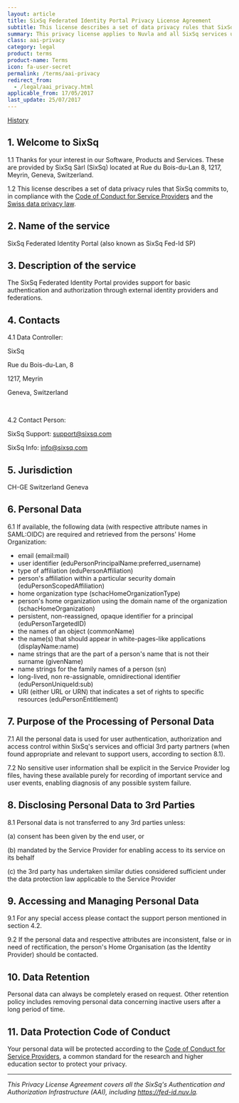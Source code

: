 ```yaml
---
layout: article
title: SixSq Federated Identity Portal Privacy License Agreement
subtitle: This license describes a set of data privacy rules that SixSq commits to in the context of the Nuvla service operations, in compliance with the GÉANT Data Protection Code of Conduct and the Swiss data privacy law.
summary: This privacy license applies to Nuvla and all SixSq services using the SixSq Federated Identity Portal.
class: aai-privacy
category: legal
product: terms
product-name: Terms
icon: fa-user-secret
permalink: /terms/aai-privacy
redirect_from:
  - /legal/aai_privacy.html
applicable_from: 17/05/2017
last_update: 25/07/2017
---
```


[History](https://github.com/SixSq/sixsq.github.com/commits/master/_posts/legal/2017-05-17-legal-aai-privacy-policy.md)

1\. Welcome to SixSq
---  

1.1	Thanks for your interest in our Software, Products and Services. These are provided by SixSq Sàrl (SixSq) located at Rue du Bois-du-Lan 8, 1217, Meyrin, Geneva, Switzerland.

1.2	This license describes a set of data privacy rules that SixSq commits to, in compliance with the [Code of Conduct for Service Providers](http://www.geant.net/uri/dataprotection-code-of-conduct/v1) and the [Swiss data privacy law](https://www.edoeb.admin.ch/org/00129/index.html?lang=en).

2\. Name of the service
---
SixSq Federated Identity Portal (also known as SixSq Fed-Id SP)

3\. Description of the service
---
The SixSq Federated Identity Portal provides support for basic authentication and authorization through external identity providers and federations.

4\. Contacts
---
4.1 Data Controller:

SixSq

Rue du Bois-du-Lan, 8

1217, Meyrin

Geneva, Switzerland


<br>

4.2 Contact Person:

SixSq Support: support@sixsq.com

SixSq Info: info@sixsq.com


5\. Jurisdiction
---

CH-GE Switzerland Geneva


6\. Personal Data
---

6.1 If available, the following data (with respective attribute names in SAML:OIDC) are required and retrieved from the persons' Home Organization:
 - email (email:mail)
 - user identifier (eduPersonPrincipalName:preferred_username)
 - type of affiliation (eduPersonAffiliation)
 - person's affiliation within a particular security domain (eduPersonScopedAffiliation)
 - home organization type (schacHomeOrganizationType)
 - person's home organization using the domain name of the organization (schacHomeOrganization)
 - persistent, non-reassigned, opaque identifier for a principal (eduPersonTargetedID)
 - the names of an object (commonName)
 - the name(s) that should appear in white-pages-like applications (displayName:name)
 - name strings that are the part of a person's name that is not their surname (givenName)
 - name strings for the family names of a person (sn)
 - long-lived, non re-assignable, omnidirectional identifier (eduPersonUniqueId:sub)
 - URI (either URL or URN) that indicates a set of rights to specific resources (eduPersonEntitlement)

7\. Purpose of the Processing of Personal Data
---

7.1 All the personal data is used for user authentication, authorization and access control within SixSq's services and official 3rd party partners (when found appropriate and relevant to support users, according to section 8.1).

7.2 No sensitive user information shall be explicit in the Service Provider log files, having these available purely for recording of important service and user events, enabling diagnosis of any possible system failure.

8\. Disclosing Personal Data to 3rd Parties
---

8.1 Personal data is not transferred to any 3rd parties unless:

 (a) consent has been given by the end user, or

 (b) mandated by the Service Provider for enabling access to its service on its behalf

 (c) the 3rd party has undertaken similar duties considered sufficient under the data protection law applicable to the Service Provider


9\. Accessing and Managing Personal Data
---

9.1 For any special access please contact the support person mentioned in section 4.2.

9.2 If the personal data and respective attributes are inconsistent, false or in need of rectification, the person's Home Organisation (as the Identity Provider) should be contacted.


10\. Data Retention
---

Personal data can always be completely erased on request. Other retention policy includes removing personal data concerning inactive users after a long period of time.


11\. Data Protection Code of Conduct
---

Your personal data will be protected according to the [Code of Conduct for Service Providers](http://www.geant.net/uri/dataprotection-code-of-conduct/v1), a common standard for the research and higher education sector to protect your privacy.


---
_This Privacy License Agreement covers all the SixSq's Authentication and Authorization Infrastructure (AAI), including https://fed-id.nuv.la._
